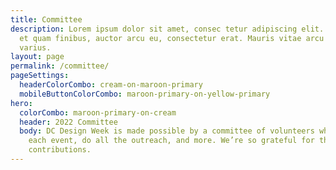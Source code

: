 ```yaml
---
title: Committee
description: Lorem ipsum dolor sit amet, consec tetur adipiscing elit. Vivamus
  et quam finibus, auctor arcu eu, consectetur erat. Mauris vitae arcu quis nunc
  varius.
layout: page
permalink: /committee/
pageSettings:
  headerColorCombo: cream-on-maroon-primary
  mobileButtonColorCombo: maroon-primary-on-yellow-primary
hero:
  colorCombo: maroon-primary-on-cream
  header: 2022 Committee
  body: DC Design Week is made possible by a committee of volunteers who help plan
    each event, do all the outreach, and more. We’re so grateful for their
    contributions.
---
```

